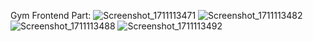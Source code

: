 Gym Frontend Part:
![Screenshot_1711113471](https://github.com/benzaminbikash/GymApp-React-Native/assets/100546656/9d287fae-b5a7-4fbe-a1e4-e7c204d7f5e4)
![Screenshot_1711113482](https://github.com/benzaminbikash/GymApp-React-Native/assets/100546656/d9546fda-72db-4e26-a935-55779dea0b1b)
![Screenshot_1711113488](https://github.com/benzaminbikash/GymApp-React-Native/assets/100546656/8497f836-6153-4e86-b9df-e05527c5fc2e)
![Screenshot_1711113492](https://github.com/benzaminbikash/GymApp-React-Native/assets/100546656/96ac4398-aef2-434b-a500-8b478a283201)
